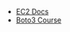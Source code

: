 - [EC2 Docs](https://boto3.amazonaws.com/v1/documentation/api/latest/reference/services/ec2/client/create_security_group.html)
- [Boto3 Course](https://github.com/neocorp/python-boto3-vpc_and_ec2/tree/master)